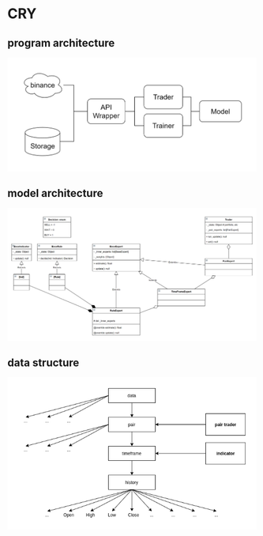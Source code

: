 # CRY

## program architecture  
![program architecture](./resources/global_architecture.png)  

## model architecture  
![model architecture ](./resources/model_and_traider_UML.png)  

## data structure  
![data structure ](./resources/data_structure.png)  
